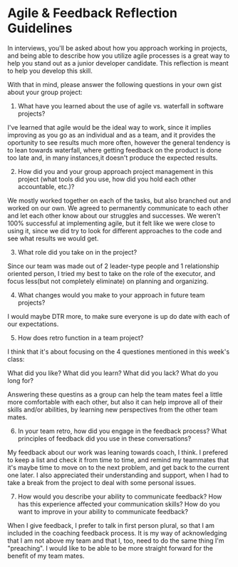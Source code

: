 # Agile & Feedback Reflection Guidelines
In interviews, you'll be asked about how you approach working in projects, and being able to describe how you utilize agile processes is a great way to help you stand out as a junior developer candidate. This reflection is meant to help you develop this skill.

With that in mind, please answer the following questions in your own gist about your group project:

1. What have you learned about the use of agile vs. waterfall in software projects? 

I've learned that agile would be the ideal way to work, since it implies improving as you go as an individual and as a team, and it provides the oportunity to see results much more often, however the general tendency is to lean towards waterfall, where getting feedback on the product is done too late and, in many instances,it doesn't produce the expected results.

2. How did you and your group approach project management in this project (what tools did you use, how did you hold each other accountable, etc.)?

We mostly worked together on each of the tasks, but also branched out and worked on our own. We agreed to permanently communicate to each other and let each other know about our struggles and successes. We weren't 100% successful at implementing agile, but it felt like we were close to using it, since we did try to look for different approaches to the code and see what results we would get.

3. What role did you take on in the project? 

Since our team was made out of 2 leader-type people and 1 relationship oriented person, I tried my best to take on the role of the executor, and focus less(but not completely eliminate) on planning and organizing. 

4. What changes would you make to your approach in future team projects?

I would maybe DTR more, to make sure everyone is up do date with each of our expectations. 

5. How does retro function in a team project?

I think that it's about focusing on the 4 questiones mentioned in this week's class: 

What did you like?
What did you learn?
What did you lack?
What do you long for?

Answering these questins as a group can help the team mates feel a little more comfortable with each other, but also it can help improve all of their skills and/or abilities, by learning new perspectives from the other team mates.

6. In your team retro, how did you engage in the feedback process? What principles of feedback did you use in these conversations?

My feedback about our work was leaning towards coach, I think. I prefered to keep a list and check it from time to time, and remind my teammates that it's maybe time to move on to the next problem, and get back to the current one later. I also appreciated their understanding and support, when I had to take a break from the project to deal with some personal issues.

7. How would you describe your ability to communicate feedback? How has this experience affected your communication skills? How do you want to improve in your ability to communicate feedback?

When I give feedback, I prefer to talk in first person plural, so that I am included in the coaching feedback process. It is my way of acknowledging that I am not above my team and that I, too, need to do the same thing I'm "preaching". I would like to be able to be more straight forward for the benefit of my team mates.

